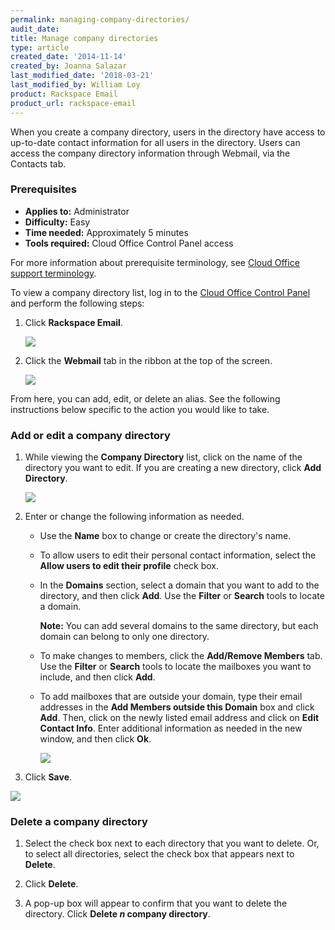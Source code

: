 ```yaml
---
permalink: managing-company-directories/
audit_date:
title: Manage company directories
type: article
created_date: '2014-11-14'
created_by: Joanna Salazar
last_modified_date: '2018-03-21'
last_modified_by: William Loy
product: Rackspace Email
product_url: rackspace-email
---
```


When you create a company directory, users in the directory have access
to up-to-date contact information for all users in the directory. Users
can access the company directory information through Webmail, via the
Contacts tab.

### Prerequisites

- **Applies to:** Administrator
- **Difficulty:** Easy
- **Time needed:** Approximately 5 minutes
- **Tools required:** Cloud Office Control Panel access

For more information about prerequisite terminology, see [Cloud Office support terminology](/how-to/cloud-office-support-terminology).

To view a company directory list, log in to the [Cloud Office Control Panel](https://cp.rackspace.com) and perform
the following steps:

1.  Click **Rackspace Email**.

    <img src="{% asset_path rackspace-email/managing-company-directories/rackspace_email.png %}" />

2.  Click the **Webmail** tab in the ribbon at the top of the screen.

    <img src="{% asset_path rackspace-email/managing-company-directories/webmail.png %}" />

From here, you can add, edit, or delete an alias. See the following instructions below specific to the action you would like to take.

### Add or edit a company directory

1.  While viewing the **Company Directory** list, click on the name of
    the directory you want to edit. If you are creating a new directory, click
    **Add Directory**.

      <img src="{% asset_path rackspace-email/managing-company-directories/add_directory.png %}" />


2.  Enter or change the following information as needed.

    -   Use the **Name** box to change or create the directory's name.

    -   To allow users to edit their personal contact information, select
        the **Allow users to edit their profile** check box.

    -   In the **Domains** section, select a domain that you want to
        add to the directory, and then click **Add**. Use
        the **Filter** or **Search** tools to locate a domain.

        **Note:** You can add several domains to the same directory, but
        each domain can belong to only one directory.

    -   To make changes to members, click the **Add/Remove
        Members** tab. Use the **Filter** or **Search** tools to locate
        the mailboxes you want to include, and then click **Add**.

    -   To add mailboxes that are outside your domain, type their email
        addresses in the **Add Members outside this Domain** box and
        click **Add**. Then, click on the newly listed email address and
        click on **Edit Contact Info**. Enter additional information as
        needed in the new window, and then click **Ok**.

        <img src="{% asset_path rackspace-email/managing-company-directories/add_domain.png %}" />

3.  Click **Save**.

  <img src="{% asset_path rackspace-email/managing-company-directories/directory_added.png %}" />

### Delete a company directory

1.  Select the check box next to each directory that you want to delete. Or,
    to select all directories, select the check box that appears next to
    **Delete**.

2.  Click **Delete**.

3.  A pop-up box will appear to confirm that you want to delete
    the directory. Click **Delete *n* company directory**.

